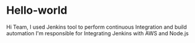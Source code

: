 # Hello-world

Hi Team, I used Jenkins tool to perform continuous Integration and build automation
I'm responsible for Integrating Jenkins with AWS and Node.js


